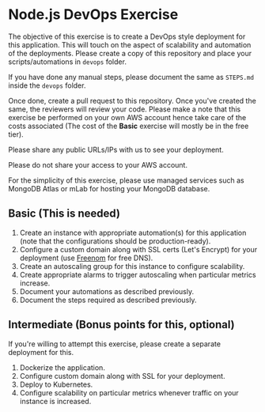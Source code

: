 # Node.js DevOps Exercise

The objective of this exercise is to create a DevOps style deployment for this application. This will touch on the aspect of scalability and automation of the deployments. Please create a copy of this repository and place your scripts/automations in `devops` folder. 

If you have done any manual steps, please document the same as `STEPS.md` inside the `devops` folder.

Once done, create a pull request to this repository. Once you've created the same, the reviewers will review your code. Please make a note that this exercise be performed on your own AWS account hence take care of the costs associated (The cost of the __Basic__ exercise will mostly be in the free tier).

Please share any public URLs/IPs with us to see your deployment.

Please do not share your access to your AWS account.

For the simplicity of this exercise, please use managed services such as MongoDB Atlas or mLab for hosting your MongoDB database.

## Basic (This is needed)

 1. Create an instance with appropriate automation(s) for this application (note that the configurations should be production-ready).
 2. Configure a custom domain along with SSL certs (Let's Encrypt) for your deployment (use [Freenom](https://www.freenom.com) for free DNS).
 3. Create an autoscaling group for this instance to configure scalability.
 4. Create appropriate alarms to trigger autoscaling when particular metrics increase.
 5. Document your automations as described previously.
 6. Document the steps required as described previously.

 ## Intermediate (Bonus points for this, optional)

If you're willing to attempt this exercise, please create a separate deployment for this.

 1. Dockerize the application.
 2. Configure custom domain along with SSL for your deployment.
 3. Deploy to Kubernetes.
 4. Configure scalability on particular metrics whenever traffic on your instance is increased.
